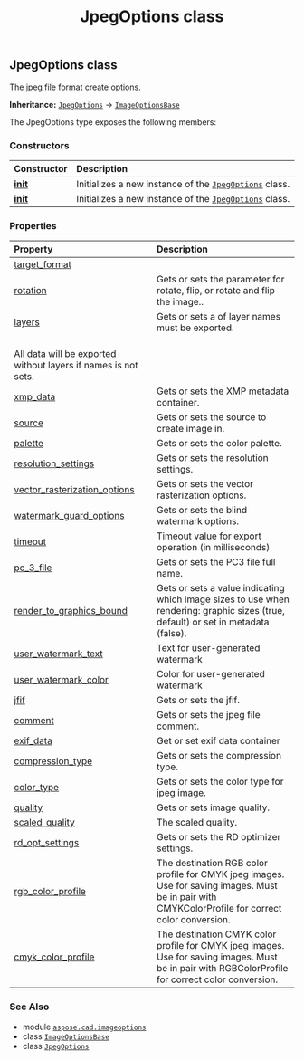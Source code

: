 ﻿---
title: JpegOptions class
second_title: Aspose.CAD for Python via .NET API References
description: 
type: docs
weight: 220
url: /python-net/aspose.cad.imageoptions/jpegoptions/
is_root: false
---

## JpegOptions class

The jpeg file format create options.



**Inheritance:** [`JpegOptions`](/cad/python-net/aspose.cad.imageoptions/jpegoptions) → 
[`ImageOptionsBase`](/cad/python-net/aspose.cad.imageoptions/imageoptionsbase)



The JpegOptions type exposes the following members:

### Constructors
| Constructor | Description |
| :- | :- |
| [__init__](/cad/python-net/aspose.cad.imageoptions/jpegoptions/__init__/#) | Initializes a new instance of the [`JpegOptions`](/cad/python-net/aspose.cad.imageoptions/jpegoptions) class. |
| [__init__](/cad/python-net/aspose.cad.imageoptions/jpegoptions/__init__/#aspose.cad.imageoptions.JpegOptions) | Initializes a new instance of the [`JpegOptions`](/cad/python-net/aspose.cad.imageoptions/jpegoptions) class. |


### Properties
| Property | Description |
| :- | :- |
| [target_format](/cad/python-net/aspose.cad.imageoptions/jpegoptions/target_format) |  |
| [rotation](/cad/python-net/aspose.cad.imageoptions/jpegoptions/rotation) | Gets or sets the parameter for rotate, flip, or rotate and flip the image.. |
| [layers](/cad/python-net/aspose.cad.imageoptions/jpegoptions/layers) | Gets or sets a of layer names must be exported.<br/>All data will be exported without layers if names is not sets. |
| [xmp_data](/cad/python-net/aspose.cad.imageoptions/jpegoptions/xmp_data) | Gets or sets the XMP metadata container. |
| [source](/cad/python-net/aspose.cad.imageoptions/jpegoptions/source) | Gets or sets the source to create image in. |
| [palette](/cad/python-net/aspose.cad.imageoptions/jpegoptions/palette) | Gets or sets the color palette. |
| [resolution_settings](/cad/python-net/aspose.cad.imageoptions/jpegoptions/resolution_settings) | Gets or sets the resolution settings. |
| [vector_rasterization_options](/cad/python-net/aspose.cad.imageoptions/jpegoptions/vector_rasterization_options) | Gets or sets the vector rasterization options. |
| [watermark_guard_options](/cad/python-net/aspose.cad.imageoptions/jpegoptions/watermark_guard_options) | Gets or sets the blind watermark options. |
| [timeout](/cad/python-net/aspose.cad.imageoptions/jpegoptions/timeout) | Timeout value for export operation (in milliseconds) |
| [pc_3_file](/cad/python-net/aspose.cad.imageoptions/jpegoptions/pc_3_file) | Gets or sets the PC3 file full name. |
| [render_to_graphics_bound](/cad/python-net/aspose.cad.imageoptions/jpegoptions/render_to_graphics_bound) | Gets or sets a value indicating which image sizes to use when rendering: graphic sizes (true, default) or set in metadata (false). |
| [user_watermark_text](/cad/python-net/aspose.cad.imageoptions/jpegoptions/user_watermark_text) | Text for user-generated watermark |
| [user_watermark_color](/cad/python-net/aspose.cad.imageoptions/jpegoptions/user_watermark_color) | Color for user-generated watermark |
| [jfif](/cad/python-net/aspose.cad.imageoptions/jpegoptions/jfif) | Gets or sets the jfif. |
| [comment](/cad/python-net/aspose.cad.imageoptions/jpegoptions/comment) | Gets or sets the jpeg file comment. |
| [exif_data](/cad/python-net/aspose.cad.imageoptions/jpegoptions/exif_data) | Get or set exif data container |
| [compression_type](/cad/python-net/aspose.cad.imageoptions/jpegoptions/compression_type) | Gets or sets the compression type. |
| [color_type](/cad/python-net/aspose.cad.imageoptions/jpegoptions/color_type) | Gets or sets the color type for jpeg image. |
| [quality](/cad/python-net/aspose.cad.imageoptions/jpegoptions/quality) | Gets or sets image quality. |
| [scaled_quality](/cad/python-net/aspose.cad.imageoptions/jpegoptions/scaled_quality) | The scaled quality. |
| [rd_opt_settings](/cad/python-net/aspose.cad.imageoptions/jpegoptions/rd_opt_settings) | Gets or sets the RD optimizer settings. |
| [rgb_color_profile](/cad/python-net/aspose.cad.imageoptions/jpegoptions/rgb_color_profile) | The destination RGB color profile for CMYK jpeg images. Use for saving images. Must be in pair with CMYKColorProfile for correct color conversion. |
| [cmyk_color_profile](/cad/python-net/aspose.cad.imageoptions/jpegoptions/cmyk_color_profile) | The destination CMYK color profile for CMYK jpeg images. Use for saving images. Must be in pair with RGBColorProfile for correct color conversion. |



### See Also
* module [`aspose.cad.imageoptions`](..)
* class [`ImageOptionsBase`](/cad/python-net/aspose.cad.imageoptions/imageoptionsbase)
* class [`JpegOptions`](/cad/python-net/aspose.cad.imageoptions/jpegoptions)
